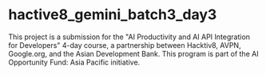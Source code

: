 # hactive8_gemini_batch3_day3
This project is a submission for the "AI Productivity and AI API Integration for Developers" 4-day course, a partnership between Hacktiv8, AVPN, Google.org, and the Asian Development Bank. This program is part of the AI Opportunity Fund: Asia Pacific initiative.
